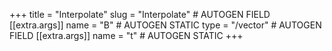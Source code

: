 +++
title = "Interpolate"
slug = "Interpolate" # AUTOGEN FIELD
[[extra.args]]
name = "B" # AUTOGEN STATIC
type = "/vector" # AUTOGEN FIELD
[[extra.args]]
name = "t" # AUTOGEN STATIC
+++